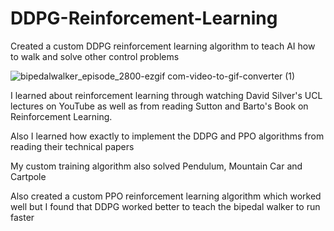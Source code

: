 # DDPG-Reinforcement-Learning
Created a custom DDPG reinforcement learning algorithm to teach AI how to walk and solve other control problems

![bipedalwalker_episode_2800-ezgif com-video-to-gif-converter (1)](https://github.com/user-attachments/assets/29ebc2a1-6cc2-431d-ae01-bfe29f2fcf16)


I learned about reinforcement learning through watching David Silver's UCL lectures on YouTube as well as from reading Sutton and Barto's Book on Reinforcement Learning.

Also I learned how exactly to implement the DDPG and PPO algorithms from reading their technical papers

My custom training algorithm also solved Pendulum, Mountain Car and Cartpole

Also created a custom PPO reinforcement learning algorithm which worked well but I found that DDPG worked better to teach the bipedal walker to run faster




